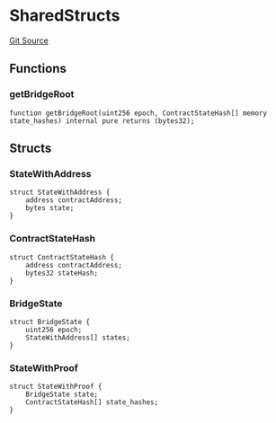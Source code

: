 # SharedStructs
[Git Source](https://github.com/Taraxa-project/bridge/blob/e4d318b451d9170f9f2dde80fe4263043786ba03/src/lib/SharedStructs.sol)


## Functions
### getBridgeRoot


```solidity
function getBridgeRoot(uint256 epoch, ContractStateHash[] memory state_hashes) internal pure returns (bytes32);
```

## Structs
### StateWithAddress

```solidity
struct StateWithAddress {
    address contractAddress;
    bytes state;
}
```

### ContractStateHash

```solidity
struct ContractStateHash {
    address contractAddress;
    bytes32 stateHash;
}
```

### BridgeState

```solidity
struct BridgeState {
    uint256 epoch;
    StateWithAddress[] states;
}
```

### StateWithProof

```solidity
struct StateWithProof {
    BridgeState state;
    ContractStateHash[] state_hashes;
}
```

